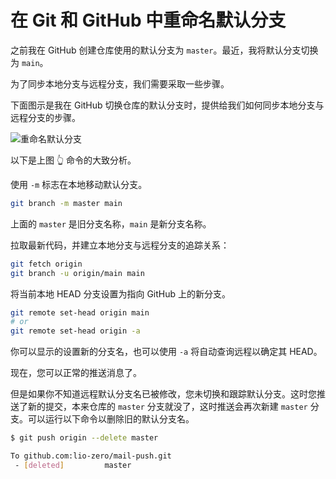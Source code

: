# 在 Git 和 GitHub 中重命名默认分支

之前我在 GitHub 创建仓库使用的默认分支为 `master`。最近，我将默认分支切换为 `main`。

为了同步本地分支与远程分支，我们需要采取一些步骤。

下面图示是我在 GitHub 切换仓库的默认分支时，提供给我们如何同步本地分支与远程分支的步骤。

![重命名默认分支](https://upload-images.jianshu.io/upload_images/18281896-0dc6ae649d923d99.png?imageMogr2/auto-orient/strip%7CimageView2/2/w/1240)

以下是上图 👆 命令的大致分析。

使用 `-m` 标志在本地移动默认分支。

```bash
git branch -m master main
```

上面的 `master` 是旧分支名称，`main` 是新分支名称。

拉取最新代码，并建立本地分支与远程分支的追踪关系：

```bash
git fetch origin
git branch -u origin/main main
```

将当前本地 HEAD 分支设置为指向 GitHub 上的新分支。

```bash
git remote set-head origin main
# or
git remote set-head origin -a
```

你可以显示的设置新的分支名，也可以使用 `-a` 将自动查询远程以确定其 HEAD。

现在，您可以正常的推送消息了。

但是如果你不知道远程默认分支名已被修改，您未切换和跟踪默认分支。这时您推送了新的提交，本来仓库的 `master` 分支就没了，这时推送会再次新建 `master` 分支。可以运行以下命令以删除旧的默认分支名。

```bash
$ git push origin --delete master

To github.com:lio-zero/mail-push.git
 - [deleted]         master
```
